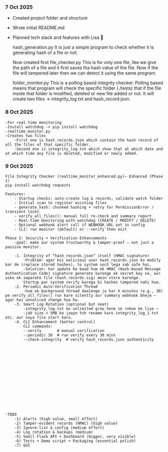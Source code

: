 ### 7 Oct 2025
- Created project folder and structure
- Wrote initial README.md
- Planned tech stack and features with Lisa 💞


    hash_generation.py
        It is just a simple program to check whether it is generating hash of a file or not. 


    Now created first file_checker.py 
        This is for only one file, like we give the path of a file and it first saves tha hash value of the file.
        Now if the file will tampered later then we can detect it using the same program. 
    

    folder_monitor.py
        This is a polling based integrity checker. Polling based means that program will check the specific folder (./tests) that if the 
        file inside that folder is modified, deleted or new file added or not. It will create two files -> integrity_log.txt and hash_record.json. 




### 8 Oct 2025
    -For real time monitoring
    -Install watchdog -> pip install watchdog
    -realtime_monitor.py
    -Creates two files
        -First one is hash_records.json which contain the hash record of all the files of that specific folder.
        -Second one is integrity_log.txt which show that at which date and at which time any file is deleted, modified or newly added.



### 9 Oct 2025
    File Integrity Checker (realtime_monitor_enhanced.py)— Enhanced (Phase 1)
    pip install watchdog requests

    Features:
        - Startup checks: auto-create log & records, validate watch folder
        - Initial scan to register existing files
        - generate_hash: chunked hashing + retry for PermissionError / transient locks
        - verify_all_files(): manual full re-check and summary report
        - Real-time monitoring with watchdog (CREATE / MODIFY / DELETE)
        - Optional webhook alert call if WEBHOOK_URL set in config
        - CLI: run monitor (default) or --verify then exit

    Phase 2: Security + Verification Enhancements
        -goal: make our system trustworthy & tamper-proof — not just a passive monitor.

        -1. Integrity of “hash_records.json” itself (HMAC signature)
            -Problem: agar koi malicious user hash_records.json ko modify kar de (replace stored hashes), to system soch lega sab safe hai.
            -Solution: har update ke baad hum ek HMAC (Hash-based Message Authentication Code) signature generate karenge ek secret key se, aur usko ek separate file (hash_records.sig) mein store karenge.
            Startup par system verify karega ki hashes tampered nahi hue.
        -2. Periodic Auto-Verification Thread
            -hum ek background thread daalenge jo har X minutes (e.g., 30) pe verify_all_files() run kare silently aur summary webhook bheje — agar koi unnoticed change hua ho.
        -3. Smart Log Rotation (optional but neat)
            -integrity_log.txt ko unlimited grow hone se rokne ke liye —
            -jab size > 5MB ho jaaye toh rename karo integrity_log_1.txt etc. aur naya file start karo.
        -4. CLI Enhancement (better control)
            CLI commands:
            --verify       # manual verification
            --periodic 30  # run verify every 30 mins
            --check-integrity  # verify hash_records.json authenticity
















    -TODO
        -1) Alerts (high value, small effort)
        -2) Tamper-evident records (HMAC) (high value)
        -3) Ignore-list & config (medium effort)
        -4) Log rotation & backups (medium)
        -5) Small Flask API + Dashboard (bigger, very visible)
        -6) Tests + Demo script + Packaging (essential polish)
        -7) GUI
    